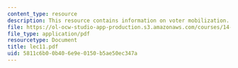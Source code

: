 ```yaml
---
content_type: resource
description: This resource contains information on voter mobilization.
file: https://ol-ocw-studio-app-production.s3.amazonaws.com/courses/14-11-putting-social-sciences-to-the-test-field-experiments-in-economics-spring-2006/5811c6b00b406e9e0150b5ae50ec347a_lec11.pdf
file_type: application/pdf
resourcetype: Document
title: lec11.pdf
uid: 5811c6b0-0b40-6e9e-0150-b5ae50ec347a
---
```

